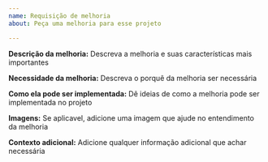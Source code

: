 ```yaml
---
name: Requisição de melhoria
about: Peça uma melhoria para esse projeto

---
```


**Descrição da melhoria:**
Descreva a melhoria e suas características mais importantes

**Necessidade da melhoria:**
Descreva o porquê da melhoria ser necessária

**Como ela pode ser implementada:**
Dê ideias de como a melhoria pode ser implementada no projeto

**Imagens:**
Se aplicavel, adicione uma imagem que ajude no entendimento da melhoria

**Contexto adicional:**
Adicione qualquer informação adicional que achar necessária
